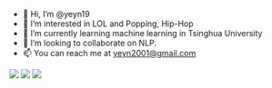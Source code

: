 - 👋 Hi, I’m @yeyn19
- 👀 I’m interested in LOL and Popping, Hip-Hop
- 🌱 I’m currently learning machine learning in Tsinghua University
- 💞️ I’m looking to collaborate on NLP.
- 📫 You can reach me at yeyn2001@gmail.com

<img src="https://github-readme-stats.vercel.app/api?username=yeyn19&show_icons=true&theme=radical">

<img src="https://github-readme-stats.vercel.app/api/top-langs/?username=yeyn19&layout=compact&theme=radical">



<!---
yeyn19/yeyn19 is a ✨ special ✨ repository because its `README.md` (this file) appears on your GitHub profile.
You can click the Preview link to take a look at your changes.
--->

<img src="https://img.shields.io/badge/曹姝廷-我喜欢你-orange">
